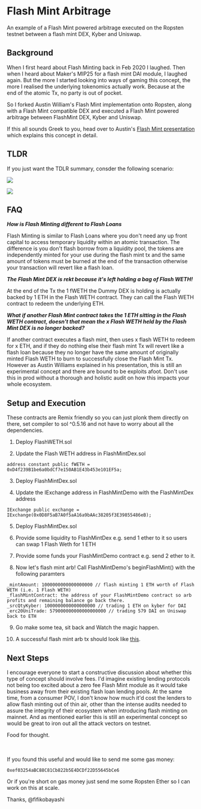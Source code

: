 # Flash Mint Arbitrage
An example of a Flash Mint powered arbitrage executed on the Ropsten testnet between a flash mint DEX, Kyber and Uniswap.

## Background
When I first heard about Flash Minting back in Feb 2020 I laughed. Then when I heard about Maker's MIP25 for a flash mint DAI module, I laughed again. But the more I started looking into ways of gaming this concept, the more I realised the underlying tokenomics actually work. Because at the end of the atomic Tx, no party is out of pocket.

So I forked Austin William's Flash Mint implementation onto Ropsten, along with a Flash Mint compatible DEX and executed a Flash Mint powered arbitrage between FlashMint DEX, Kyber and Uniswap.

If this all sounds Greek to you, head over to Austin's [Flash Mint presentation](https://zoom.us/rec/play/vpUsd-2uqG83H4KV4wSDV_QqW9W8eq6sgyYa__dbyxmxU3JQZlGgNOQWa7YCcdGL7KuPjJmmffLXrHeV?continueMode=true&_x_zm_rtaid=bOcPBuGvSXKBX4e8HeUYmA.1586903684079.752b46c2abd76976551dd088fa79a2a9&_x_zm_rhtaid=116) which explains this concept in detail. 

## TLDR
If you just want the TDLR summary, consder the following scenario:

![](https://raw.githubusercontent.com/fifikobayashi/FlashMintArbitrage/main/Illustrations/1.%20ExecutionSnapshot.PNG?token=ANZMCJJIC5FO6MVJGRSJFDK7SN7OK)

![](https://raw.githubusercontent.com/fifikobayashi/FlashMintArbitrage/main/Illustrations/2.%20EndStateSnapshot.PNG?token=ANZMCJNYJSUK5KAFK236NGS7SN7OM)



## FAQ

***How is Flash Minting different to Flash Loans***

Flash Minting is similar to Flash Loans where you don't need any up front capital to access temporary liquidity within an atomic transaction.
The difference is you don't flash borrow from a liquidity pool, the tokens are independently minted for your use during the flash mint tx and the same amount of tokens must be burned at the end of the transaction otherwise your transaction will revert like a flash loan.

***The Flash Mint DEX is rekt because it's left holding a bag of Flash WETH!***

At the end of the Tx the 1 fWETH the Dummy DEX is holding is actually backed by 1 ETH in the Flash WETH contract. They can call the Flash WETH contract to redeem the underlying ETH.

***What if another Flash Mint contract takes the 1 ETH sitting in the Flash WETH contract, doesn't that mean the x Flash WETH held by the Flash Mint DEX is no longer backed?***

If another contract executes a flash mint, then uses x flash WETH to redeem for x ETH, and if they do nothing else their flash mint Tx will revert like a flash loan because they no longer have the same amount of originally minted Flash WETH to burn to successfully close the Flash Mint Tx. However as Austin Williams explained in his presentation, this is still an experimental concept and there are bound to be exploits afoot. Don't use this in prod without a thorough and holistic audit on how this impacts your whole ecosystem.

## Setup and Execution

These contracts are Remix friendly so you can just plonk them directly on there, set compiler to sol ^0.5.16 and not have to worry about all the dependencies.

1. Deploy FlashWETH.sol

2. Update the Flash WETH address in FlashMintDex.sol
```
address constant public fWETH = 0xD4f239B1be6a0bdCf7e150AB1E43b453e101EF5a;
```
3. Deploy FlashMintDex.sol

4. Update the IExchange address in FlashMintDemo with the FlashMintDex address
```
IExchange public exchange = IExchange(0x0D8F5aB7A0f5aA16a9bAAc38205f3E39855486eB);
```

5. Deploy FlashMintDex.sol

6. Provide some liquidity to FlashMintDex e.g. send 1 ether to it so users can swap 1 Flash Weth for 1 ETH

7. Provide some funds your FlashMintDemo contract e.g. send 2 ether to it.

8. Now let's flash mint arb! Call FlashMintDemo's beginFlashMint() with the following paramters
```
_mintAmount: 1000000000000000000 // flash minting 1 ETH worth of Flash WETH (i.e. 1 Flash WETH)
_flashMintContract: the address of your FlashMintDemo contract so arb profits and remaining balance go back there.
_srcQtyKyber: 1000000000000000000 // trading 1 ETH on kyber for DAI
_erc20UniTrade: 579000000000000000000 // trading 579 DAI on Uniswap back to ETH
```

9. Go make some tea, sit back and Watch the magic happen.

10. A successful flash mint arb tx should look like [this](https://ropsten.etherscan.io/tx/0xcd7df11739852523b70419f6868d2c43fd57e984c160911d5da962d3d2e2db14).

## Next Steps
I encourage everyone to start a constructive discussion about whether this type of concept should involve fees. I'd imagine existing lending protocols not being too excited about a zero fee Flash Mint module as it would take business away from their existing flash loan lending pools. At the same time, from a consumer POV, I don't know how much it'd cost the lenders to allow flash minting out of thin air, other than the intense audits needed to assure the integrity of their ecosystem when introducing flash minting on mainnet.
And as mentioned earlier this is still an experimental concept so would be great to iron out all the attack vectors on testnet.

Food for thought.

<br /><br />
If you found this useful and would like to send me some gas money: 
```
0xef03254aBC88C81Cb822b5E4DCDf22D55645bCe6
```
Or if you're short on gas money just send me some Ropsten Ether so I can work on this at scale.



Thanks,
@fifikobayashi

